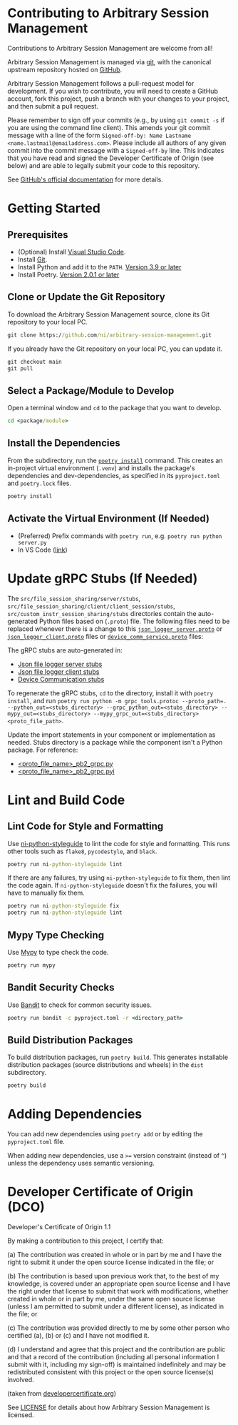 # Contributing to Arbitrary Session Management

Contributions to Arbitrary Session Management are welcome from all!

Arbitrary Session Management is managed via [git](https://git-scm.com), with the canonical upstream
repository hosted on [GitHub](https://github.com/ni/arbitrary-session-management).

Arbitrary Session Management follows a pull-request model for development.  If you wish to
contribute, you will need to create a GitHub account, fork this project, push a
branch with your changes to your project, and then submit a pull request.

Please remember to sign off your commits (e.g., by using `git commit -s` if you
are using the command line client). This amends your git commit message with a line
of the form `Signed-off-by: Name Lastname <name.lastmail@emailaddress.com>`. Please
include all authors of any given commit into the commit message with a
`Signed-off-by` line. This indicates that you have read and signed the Developer
Certificate of Origin (see below) and are able to legally submit your code to
this repository.

See [GitHub's official documentation](https://help.github.com/articles/using-pull-requests/) for more details.

# Getting Started

## Prerequisites

- (Optional) Install [Visual Studio Code](https://code.visualstudio.com/download).
- Install [Git](https://git-scm.com/downloads).
- Install Python and add it to the `PATH`. [Version 3.9 or later](https://www.python.org/downloads/release/python-390)
- Install Poetry. [Version 2.0.1 or later](https://python-poetry.org/docs/#installation)

## Clone or Update the Git Repository

To download the Arbitrary Session Management source, clone its Git
repository to your local PC.

```cmd
git clone https://github.com/ni/arbitrary-session-management.git
```

If you already have the Git repository on your local PC, you can update it.

```cmd
git checkout main
git pull
```

## Select a Package/Module to Develop

Open a terminal window and `cd` to the package that you want to develop.

```cmd
cd <package/module>
```

## Install the Dependencies

From the subdirectory, run the [`poetry install`](https://python-poetry.org/docs/cli/#install)
command. This creates an in-project virtual environment (`.venv`) and installs
the package's dependencies and dev-dependencies, as specified in its
`pyproject.toml` and `poetry.lock` files.

```cmd
poetry install
```

## Activate the Virtual Environment (If Needed)

- (Preferred) Prefix commands with `poetry run`, e.g. `poetry run python server.py`
- In VS Code ([link](https://code.visualstudio.com/docs/python/environments#_select-and-activate-an-environment))

# Update gRPC Stubs (If Needed)

The `src/file_session_sharing/server/stubs`, `src/file_session_sharing/client/client_session/stubs`, `src/custom_instr_session_sharing/stubs` directories contain the
auto-generated Python files based on (`.proto`) file. The following files need
to be replaced whenever there is a change to this [`json_logger_server.proto`](src/file_session_sharing/server/json_logger.proto) or [`json_logger_client.proto`](src/file_session_sharing/client/json_logger.proto) files or [`device_comm_service.proto`](src/custom_instr_session_sharing/stubs/device_comm_service.proto) files:

The gRPC stubs are auto-generated in:

- [Json file logger server stubs](src/file_session_sharing/server/stubs/)
- [Json file logger client stubs](src/file_session_sharing/client/stubs/)
- [Device Communication stubs](src/custom_instr_session_sharing/stubs/)

To regenerate the gRPC stubs, `cd` to the directory, install
it with `poetry install`, and run `poetry run python -m grpc_tools.protoc --proto_path=. --python_out=<stubs_directory> --grpc_python_out=<stubs_directory> --mypy_out=<stubs_directory> --mypy_grpc_out=<stubs_directory> <proto_file_path>`.

Update the import statements in your component or implementation as needed. 
Stubs directory is a package while the component isn't a Python package. For reference:

  - [<proto_file_name>_pb2_grpc.py](https://github.com/ni/arbitrary-session-management/blob/main/src/custom_instr_session_sharing/stubs/stubs/device_comm_service_pb2_grpc.py#L6)
  - [<proto_file_name>_pb2_grpc.pyi](https://github.com/ni/arbitrary-session-management/blob/main/src/custom_instr_session_sharing/stubs/stubs/device_comm_service_pb2_grpc.pyi#L23)


# Lint and Build Code

## Lint Code for Style and Formatting

Use [ni-python-styleguide](https://github.com/ni/python-styleguide) to lint the
code for style and formatting. This runs other tools such as `flake8`,
`pycodestyle`, and `black`.

```cmd
poetry run ni-python-styleguide lint
```

If there are any failures, try using `ni-python-styleguide` to fix them, then
lint the code again. If `ni-python-styleguide` doesn't fix the failures, you
will have to manually fix them.

```cmd
poetry run ni-python-styleguide fix
poetry run ni-python-styleguide lint
```

## Mypy Type Checking

Use [Mypy](https://pypi.org/project/mypy/) to type check the code.

```cmd
poetry run mypy
```

## Bandit Security Checks

Use [Bandit](https://pypi.org/project/bandit/) to check for common security issues.

```cmd
poetry run bandit -c pyproject.toml -r <directory_path>
```

## Build Distribution Packages

To build distribution packages, run `poetry build`. This generates installable
distribution packages (source distributions and wheels) in the `dist`
subdirectory.

```cmd
poetry build
```

# Adding Dependencies

You can add new dependencies using `poetry add` or by editing the `pyproject.toml` file.

When adding new dependencies, use a `>=` version constraint (instead of `^`)
unless the dependency uses semantic versioning.

# Developer Certificate of Origin (DCO)

   Developer's Certificate of Origin 1.1

   By making a contribution to this project, I certify that:

   (a) The contribution was created in whole or in part by me and I
       have the right to submit it under the open source license
       indicated in the file; or

   (b) The contribution is based upon previous work that, to the best
       of my knowledge, is covered under an appropriate open source
       license and I have the right under that license to submit that
       work with modifications, whether created in whole or in part
       by me, under the same open source license (unless I am
       permitted to submit under a different license), as indicated
       in the file; or

   (c) The contribution was provided directly to me by some other
       person who certified (a), (b) or (c) and I have not modified
       it.

   (d) I understand and agree that this project and the contribution
       are public and that a record of the contribution (including all
       personal information I submit with it, including my sign-off) is
       maintained indefinitely and may be redistributed consistent with
       this project or the open source license(s) involved.

(taken from [developercertificate.org](https://developercertificate.org/))

See [LICENSE](https://github.com/ni/<reponame>/blob/main/LICENSE)
for details about how Arbitrary Session Management is licensed.
